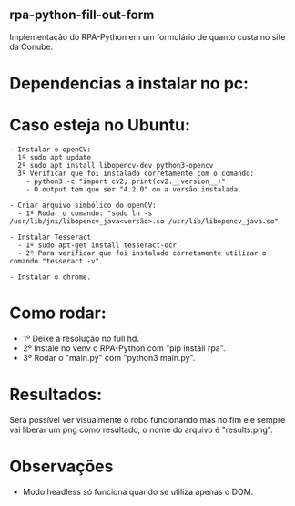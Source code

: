 ## rpa-python-fill-out-form
  Implementação do RPA-Python em um formulário de quanto custa no site da Conube.
 
# Dependencias a instalar no pc:
  # Caso esteja no Ubuntu:
    - Instalar o openCV:
      1º sudo apt update
      2º sudo apt install libopencv-dev python3-opencv 
      3º Verificar que foi instalado corretamente com o comando:
        - python3 -c "import cv2; print(cv2.__version__)"
        - O output tem que ser "4.2.0" ou a versão instalada.
 
    - Criar arquivo simbólico do openCV:
      - 1º Rodar o comando: "sudo ln -s /usr/lib/jni/libopencv_java<versão>.so /usr/lib/libopencv_java.so"
      
    - Instalar Tesseract
      - 1º sudo apt-get install tesseract-ocr
      - 2º Para verificar que foi instalado corretamente utilizar o comando "tesseract -v".
    
    - Instalar o chrome.
      

# Como rodar:
  - 1º Deixe a resolução no full hd.
  - 2º Instale no venv o RPA-Python com "pip install rpa".
  - 3º Rodar o "main.py" com "python3 main.py".
  
# Resultados:
  Será possível ver visualmente o robo funcionando mas no fim ele sempre vai liberar um png como resultado, o nome do arquivo é "results.png".

# Observações
  - Modo headless só funciona quando se utiliza apenas o DOM.
